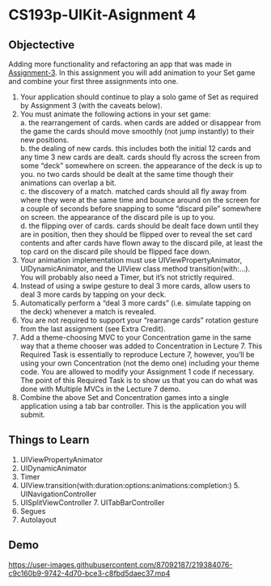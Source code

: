# CS193p-UIKit-Asignment 4

## Objectective
Adding more functionality and refactoring an app that was made in [Assignment-3](https://github.com/maksim-mitrofanov/CS193p-UIKit/tree/Assignment-2).
In this assignment you will add animation to your Set game and combine your first three assignments into one.

1. Your application should continue to play a solo game of Set as required by Assignment 3 (with the caveats below).
2. You must animate the following actions in your set game:
  <br>  a. the rearrangement of cards. when cards are added or disappear from the game the cards should move smoothly (not jump instantly) to their new positions.
 <br>   b. the dealing of new cards. this includes both the initial 12 cards and any time 3 new cards are dealt. cards should fly across the screen from some “deck” somewhere on screen. the appearance of the deck is up to you. no two cards should be dealt at the same time though their animations can overlap a bit.
 <br>   c. the discovery of a match. matched cards should all fly away from where they were at the same time and bounce around on the screen for a couple of seconds before snapping to some “discard pile” somewhere on screen. the appearance of the discard pile is up to you.
 <br>   d. the flipping over of cards. cards should be dealt face down until they are in position, then they should be flipped over to reveal the set card contents and after cards have flown away to the discard pile, at least the top card on the discard pile should be flipped face down.
3. Your animation implementation must use UIViewPropertyAnimator, UIDynamicAnimator, and the UIView class method transition(with:...). You will probably also need a Timer, but it’s not strictly required.
4. Instead of using a swipe gesture to deal 3 more cards, allow users to deal 3 more cards by tapping on your deck.
5. Automatically perform a “deal 3 more cards” (i.e. simulate tapping on the deck) whenever a match is revealed.
6. You are not required to support your “rearrange cards” rotation gesture from the last assignment (see Extra Credit).
7. Add a theme-choosing MVC to your Concentration game in the same way that a theme chooser was added to Concentration in Lecture 7. This Required Task is essentially to reproduce Lecture 7, however, you’ll be using your own Concentration (not the demo one) including your theme code. You are allowed to modify your Assignment 1 code if necessary. The point of this Required Task is to show us that you can do what was done with Multiple MVCs in the Lecture 7 demo.
8. Combine the above Set and Concentration games into a single application using a tab bar controller. This is the application you will submit.

## Things to Learn
1. UIViewPropertyAnimator
2. UIDynamicAnimator
3. Timer
4. UIView.transition(with:duration:options:animations:completion:) 5. UINavigationController
6. UISplitViewController 7. UITabBarController
8. Segues
9. Autolayout 

## Demo
https://user-images.githubusercontent.com/87092187/219384076-c9c160b9-9742-4d70-bce3-c8fbd5daec37.mp4



